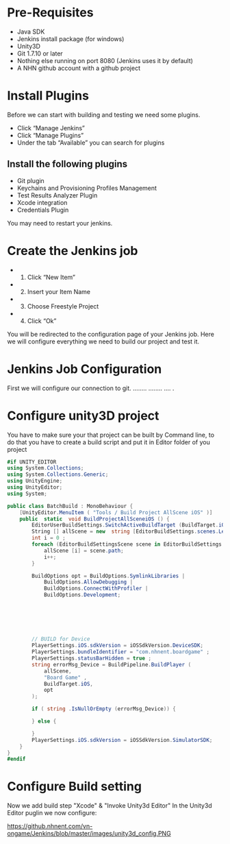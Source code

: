# Pre-Requisites 
* Java SDK
* Jenkins install package (for windows)
* Unity3D
* Git 1.7.10 or later
* Nothing else running on port 8080 (Jenkins uses it by default)
* A NHN github account with a github project
# Install Plugins
Before we can start with building and testing we need some plugins.
* Click “Manage Jenkins”
* Click “Manage Plugins”
* Under the tab “Available” you can search for plugins

<h2>Install the following plugins</h2>

* Git plugin
* Keychains and Provisioning Profiles Management
* Test Results Analyzer Plugin
* Xcode integration
* Credentials Plugin

You may need to restart your jenkins.

# Create the Jenkins job
* 1. Click “New Item”
* 2. Insert your Item Name
* 3. Choose Freestyle Project
* 4. Click “Ok”

You will be redirected to the configuration page of your Jenkins job. Here we will configure everything we need to build our project and test it.

# Jenkins Job Configuration
First we will configure our connection to git.
........
........
....
.
# Configure unity3D project
You have to make sure your that project can be built by Command line, to do that you have to create a build script and put it in Editor folder of you project
```c#
#if UNITY_EDITOR
using System.Collections;
using System.Collections.Generic;
using UnityEngine;
using UnityEditor;
using System;

public class BatchBuild : MonoBehaviour {
	[UnityEditor.MenuItem ( "Tools / Build Project AllScene iOS" )]
	public  static  void BuildProjectAllSceneiOS () {	
		EditorUserBuildSettings.SwitchActiveBuildTarget (BuildTarget.iOS);
		String [] allScene = new  string [EditorBuildSettings.scenes.Length];
		int i = 0 ;
		foreach (EditorBuildSettingsScene scene in EditorBuildSettings.scenes) {
			allScene [i] = scene.path;
			i++;
		}

		BuildOptions opt = BuildOptions.SymlinkLibraries |
			BuildOptions.AllowDebugging |
			BuildOptions.ConnectWithProfiler |
			BuildOptions.Development;
			
			
			
			
			

		// BUILD for Device
		PlayerSettings.iOS.sdkVersion = iOSSdkVersion.DeviceSDK;
		PlayerSettings.bundleIdentifier = "com.nhnent.boardgame" ;
		PlayerSettings.statusBarHidden = true ;
		string errorMsg_Device = BuildPipeline.BuildPlayer (
			allScene,
			"Board Game" ,
			BuildTarget.iOS,
			opt
		);

		if ( string .IsNullOrEmpty (errorMsg_Device)) {

		} else {

		}
		PlayerSettings.iOS.sdkVersion = iOSSdkVersion.SimulatorSDK;
	}
}
#endif
```

# Configure Build setting
Now we add build step "Xcode" & "Invoke Unity3d Editor"
In the Unity3d Editor puglin we now configure:

https://github.nhnent.com/vn-ongame/Jenkins/blob/master/images/unity3d_config.PNG

